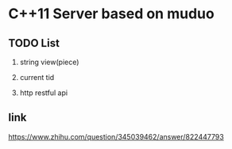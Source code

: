 # C++11 Server based on muduo

## TODO List 

1. string view(piece)

2. current tid

3. http restful api

## link 

https://www.zhihu.com/question/345039462/answer/822447793



